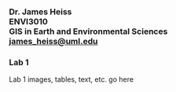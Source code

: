 ### Dr. James Heiss <br> ENVI3010 <br> GIS in Earth and Environmental Sciences <br> james_heiss@uml.edu
### Lab 1
Lab 1 images, tables, text, etc. go here
